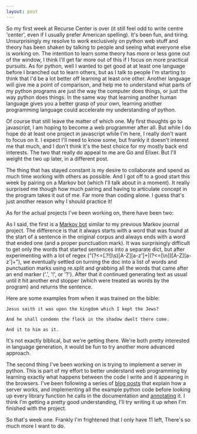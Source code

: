```yaml
---
layout: post
---
```


So my first week at Recurse Center is over (it still feel odd to write centre 'center', even if I usually prefer American spelling). It's been fun, and tiring. Unsurprisingly my resolve to work exclusively on python web stuff and theory has been shaken by talking to people and seeing what everyone else is working on. The intention to learn some theory has more or less gone out of the window, I think I'll get far more out of this if I focus on more practical pursuits. As for python, well I wanted to get good at at least one language before I branched out to learn others, but as I talk to people I'm starting to think that I'd be a lot better off learning at least one other. Another language will give me a point of comparison, and help me to understand what parts of my python programs are just the way the computer does things, or just the way python does things. In the same way that learning another human language gives you a better grasp of your own, learning another programming language could accelerate my understanding of python.

Of course that still leave the matter of which one. My first thoughts go to javascript, I am hoping to become a web programmer after all. But while I do hope do at least one project in javascript while I'm here, I really don't want to focus on it. I expect I'll need to know some, but frankly it doesn't interest me that much, and I don't think it's the best choice for my mostly back end interests. The two that really do appeal to me are Go and Elixer. But I'll weight the two up later, in a different post.

The thing that has stayed constant is my desire to collaborate and spend as much time working with others as possible. And I got off to a good start this week by pairing on a Markov bot (which I'll talk about in a moment). It really surprised me though how much pairing and having to articulate concept in the program takes it out of me. Far more than coding alone. I guess that's just another reason why I should practice it!

As for the actual projects I've been working on, there have been two:

As I said, the first is a [Markov bot](https://github.com/JesseRap/ngram) similar to my previous Markov journal project. The difference is that it always starts with a word that was found at the start of a sentence in the original corpus and always ends with a word that ended one (and a proper punctuation mark). It was surprisingly difficult to get only the words that started sentences into a separate dict, but after experimenting with a lot of regex ("(?<=[.?!]\s)[A-Z][a-z']+\|(?<=[\n])[A-Z][a-z']+"), we eventually settled on turning the doc into a list of words and punctuation marks using re.split and grabbing all the words that came after an end marker ('.', '!', or '?'). After that it continued generating text as usual until it hit another end stopper (which were treated as words by the program) and returns the sentence.

Here are some examples from when it was trained on the bible:

    Jesus saith it was upon the kingdom which I kept the Jews?
    
    And he shall condemn the flock in the shadow dwelt there come.

    And it to him as it.

It's not exactly biblical, but we're getting there. We're both pretty interested in language generation, it would be fun to try another more advanced approach.

The second thing I've been working on is trying to implement a server in python. This is part of my effort to better understand web programming by learning exactly what happens between the code I write and it appearing in the browsers. I've been following a series of [blog posts](https://ruslanspivak.com/lsbaws-part1/) that explain how a server works, and implementing all the example python code before looking up every library function he calls in the documentation and [annotating](https://github.com/JKiely/server/blob/master/main.py) it. I think I'm getting a pretty good understanding, I'll try writing it up when I'm finished with the project.

So that's week one. Frankly I'm frightened that I only have 11 left, There's so much more I want to do.
